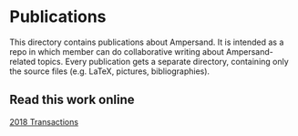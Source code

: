 # Publications

This directory contains publications about Ampersand.
It is intended as a repo in which member can do collaborative writing about Ampersand-related topics.
Every publication gets a separate directory, containing only the source files (e.g. LaTeX, pictures, bibliographies).

## Read this work online

[2018 Transactions](https://latexonline.cc/compile?git=https%3A%2F%2Fgithub.com%2Fhanjoosten%2FPublications&target=2018_Transactions%2FarticleTransactions.tex&command=pdflatex)

